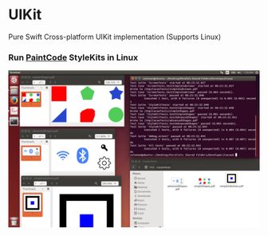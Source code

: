 # UIKit
Pure Swift Cross-platform UIKit implementation (Supports Linux)

### Run [PaintCode](http://www.paintcodeapp.com) StyleKits in Linux

![Screenshot](UbuntuScreenshot.png)